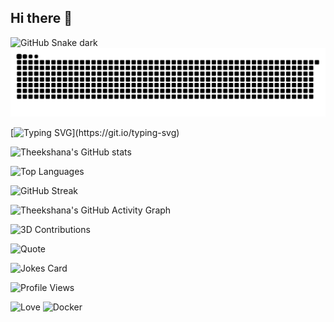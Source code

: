 ## Hi there 👋

![GitHub Snake dark](https://raw.githubusercontent.com/tdineth/tdineth/output/github-contribution-grid-snake-dark.svg#gh-dark-mode-only)
![GitHub Snake light](https://raw.githubusercontent.com/tdineth/tdineth/output/github-contribution-grid-snake.svg#gh-light-mode-only)

[![Typing SVG](https://readme-typing-svg.herokuapp.com?font=Fira+Code&duration=2500&pause=1000&color=00F7EF&width=435&lines=Hey+there!+👋;I'm+Theekshana+Dineth;A+Computer+Engineering+Student;I+❤️+AI,ML!)](https://git.io/typing-svg)

![Theekshana's GitHub stats](https://github-readme-stats.vercel.app/api?username=tdineth&show_icons=true&theme=tokyonight&count_private=true)

![Top Languages](https://github-readme-stats.vercel.app/api/top-langs/?username=tdineth&layout=compact&theme=tokyonight)

![GitHub Streak](https://streak-stats.demolab.com/?user=tdineth&theme=radical)


![Theekshana's GitHub Activity Graph](https://github-readme-activity-graph.vercel.app/graph?username=tdineth&theme=tokyo-night)

![3D Contributions](./profile-3d-contrib/profile-night-rainbow.svg)

![Quote](https://quotes-github-readme.vercel.app/api?type=horizontal&theme=radical)


![Jokes Card](https://readme-jokes.vercel.app/api)

![Profile Views](https://komarev.com/ghpvc/?username=tdineth&color=blueviolet&style=flat-square)

![Love](https://img.shields.io/badge/❤️-AI-blue)
![Docker](https://img.shields.io/badge/Docker-🐳-informational)



<!--
**tdineth/tdineth** is a ✨ _special_ ✨ repository because its `README.md` (this file) appears on your GitHub profile.

Here are some ideas to get you started:

- 🔭 I’m currently working on ...
- 🌱 I’m currently learning ...
- 👯 I’m looking to collaborate on ...
- 🤔 I’m looking for help with ...
- 💬 Ask me about ...
- 📫 How to reach me: ...
- 😄 Pronouns: ...
- ⚡ Fun fact: ...
-->
